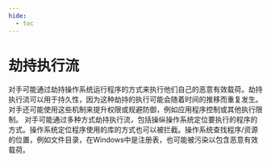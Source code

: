 ```yaml
---
hide:
  - toc
---
```


# 劫持执行流

对手可能通过劫持操作系统运行程序的方式来执行他们自己的恶意有效载荷。劫持执行流可以用于持久性，因为这种劫持的执行可能会随着时间的推移而重复发生。对手还可能使用这些机制来提升权限或规避防御，例如应用程序控制或其他执行限制。  对手可能通过多种方式劫持执行流，包括操纵操作系统定位要执行的程序的方式。操作系统定位程序使用的库的方式也可以被拦截。操作系统查找程序/资源的位置，例如文件目录，在Windows中是注册表，也可能被污染以包含恶意有效载荷。

